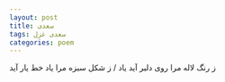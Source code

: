 ```yaml
---
layout: post
title: سعدی
tags: سعدی غزل
categories: poem
---
```


ز رنگ لاله مرا روی دلبر آید یاد / ز شکل سبزه مرا یاد خط یار آید
